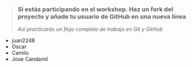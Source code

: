 > ### Si estás participando en el workshop. Haz un fork del proyecto y añade tu usuario de GitHub en una nueva línea
>
> _Así practicarás un flujo completo de trabajo en Git y GitHub_

- juan2248
- Oscar
- Camilo
- Jose Candamil
